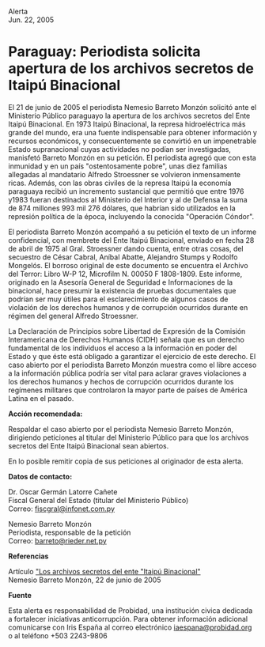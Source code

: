 Alerta  
Jun. 22, 2005

# Paraguay: Periodista solicita apertura de los archivos secretos de Itaipú Binacional

El 21 de junio de 2005 el periodista Nemesio Barreto Monzón solicitó ante el
Ministerio Público paraguayo la apertura de los archivos secretos del Ente
Itaipú Binacional. En 1973 Itaipú Binacional, la represa hidroeléctrica más
grande del mundo, era una fuente indispensable para obtener información y
recursos económicos, y consecuentemente se convirtió en un impenetrable Estado
supranacional cuyas actividades no podían ser investigadas, manisfetó Barreto
Monzón en su petición. El periodista agregó que con esta inmunidad y en un país
"ostentosamente pobre", unas diez familias allegadas al mandatario Alfredo
Stroessner se volvieron inmensamente ricas. Además, con las obras civiles de la
represa Itaipú la economía paraguaya recibió un incremento sustancial que
permitió que entre 1976 y1983 fueran destinados al Ministerio del Interior y al
de Defensa la suma de 874 millones 993 mil 276 dólares, que habrían sido
utilizados en la represión política de la época, incluyendo la conocida
"Operación Cóndor".

El periodista Barreto Monzón acompañó a su petición el texto de un informe
confidencial, con membrete del Ente Itaipú Binacional, enviado en fecha 28 de
abril de 1975 al Gral. Stroessner dando cuenta, entre otras cosas, del secuestro
de César Cabral, Aníbal Abatte, Alejandro Stumps y Rodolfo Mongelós. El borroso
original de este documento se encuentra el Archivo del Terror: Libro W-P 12,
Microfilm N. 00050 F 1808-1809. Este informe, originado en la Asesoría General
de Seguridad e Informaciones de la binacional, hace presumir la existencia de
pruebas documentales que podrían ser muy útiles para el esclarecimiento de
algunos casos de violación de los derechos humanos y de corrupción ocurridos
durante en régimen del general Alfredo Stroessner.

La Declaración de Principios sobre Libertad de Expresión de la Comisión
Interamericana de Derechos Humanos (CIDH) señala que es un derecho fundamental
de los individuos el acceso a la información en poder del Estado y que éste está
obligado a garantizar el ejercicio de este derecho. El caso abierto por el
periodista Barreto Monzón muestra como el libre acceso a la información pública
podría ser vital para aclarar graves violaciones a los derechos humanos y hechos
de corrupción ocurridos durante los regímenes militares que controlaron la mayor
parte de países de América Latina en el pasado.

**Acción recomendada:**

Respaldar el caso abierto por el periodista Nemesio Barreto Monzón, dirigiendo
peticiones al titular del Ministerio Público para que los archivos secretos del
Ente Itaipú Binacional sean abiertos.

En lo posible remitir copia de sus peticiones al originador de esta alerta.

**Datos de contacto:**

Dr. Oscar Germán Latorre Cañete  
Fiscal General del Estado (titular del Ministerio Público)  
Correo: fiscgral@infonet.com.py  

Nemesio Barreto Monzón  
Periodista, responsable de la petición  
Correo: barreto@rieder.net.py

**Referencias**

Artículo ["Los archivos secretos del ente "Itaipú Binacional"](archivos_secretos_itaipu.md)  
Nemesio Barreto Monzón, 22 de junio de 2005

**Fuente**

Esta alerta es responsabilidad de Probidad, una institución civica dedicada a
fortalecer iniciativas anticorrupción. Para obtener información adicional
comunicarse con Iris España al correo electrónico iaespana@probidad.org o al
teléfono +503 2243-9806
